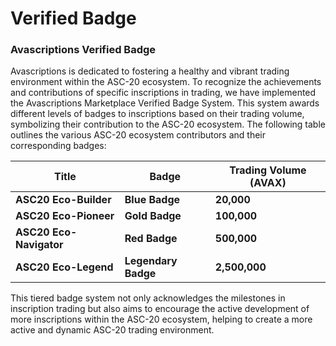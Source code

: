 # Verified Badge

### **Avascriptions** Verified Badge

Avascriptions is dedicated to fostering a healthy and vibrant trading environment within the ASC-20 ecosystem. To recognize the achievements and contributions of specific inscriptions in trading, we have implemented the Avascriptions Marketplace Verified Badge System. This system awards different levels of badges to inscriptions based on their trading volume, symbolizing their contribution to the ASC-20 ecosystem. The following table outlines the various ASC-20 ecosystem contributors and their corresponding badges:

| Title                   | Badge                   | Trading Volume (AVAX) |
| ----------------------- | ----------------------- | --------------------- |
| **ASC20 Eco-Builder**   | **Blue Badge**          | **20,000**            |
| **ASC20 Eco-Pioneer**   | **Gold Badge**          | **100,000**           |
| **ASC20 Eco-Navigator** | **Red Badge**           | **500,000**           |
| **ASC20 Eco-Legend**    | **Legendary** **Badge** | **2,500,000**         |

This tiered badge system not only acknowledges the milestones in inscription trading but also aims to encourage the active development of more inscriptions within the ASC-20 ecosystem, helping to create a more active and dynamic ASC-20 trading environment.
